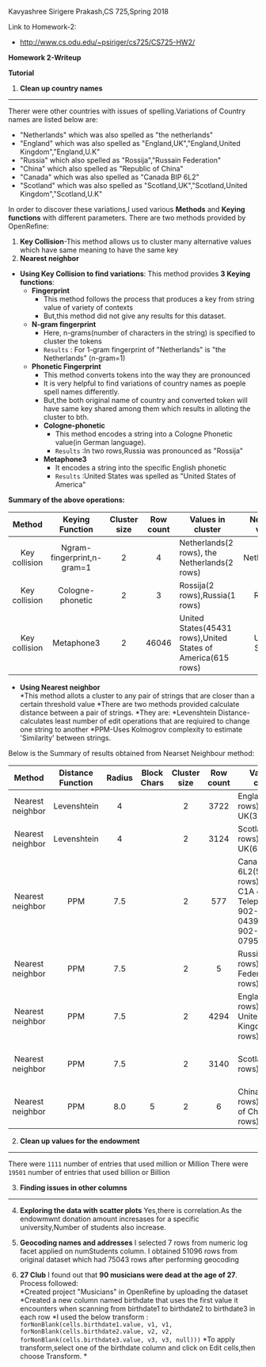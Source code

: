 Kavyashree Sirigere Prakash,CS 725,Spring 2018

Link to Homework-2:
* http://www.cs.odu.edu/~psiriger/cs725/CS725-HW2/

__Homework 2-Writeup__

__Tutorial__
1. __Clean up country names__
----------------------------------------------------------------------------------------------------------------------------------------------------------------------------------
Therer were other countries with issues of spelling.Variations of Country names are listed below are:
* "Netherlands" which was also spelled as "the netherlands"
* "England" which was also spelled as "England,UK","England,United Kingdom","England,U.K"
* "Russia" which also spelled as "Rossija","Russain Federation"
* "China" which also spelled as "Republic of China"
* "Canada" which was also spelled as "Canada BIP 6L2"
* "Scotland" which was also spelled as "Scotland,UK","Scotland,United Kingdom","Scotland,U.K"

In order to discover these variations,I used various __Methods__ and __Keying functions__ with different parameters.
There are two methods provided by OpenRefine:
1. __Key Collision__-This method allows us to cluster many alternative values which have same meaning to have the same key
2. __Nearest neighbor__

  * __Using Key Collision to find variations__:
    This method provides __3 Keying functions__:
    * __Fingerprint__
        * This method follows the process that produces a key from string value of variety of contexts
        * But,this method did not give any results for this dataset.            
    * __N-gram fingerprint__
        * Here, n-grams(number of characters in the string) is specified to cluster the tokens
        * `Results` : For 1-gram fingerprint of "Netherlands" is "the Netherlands" (n-gram=1)
    * __Phonetic Fingerprint__
        * This method converts tokens into the way they are pronounced
        * It  is very helpful to find variations of country names as poeple spell names differently.
        * But,the both original name of country and converted token will have same key shared among them which results in alloting the cluster to bth.
        * __Cologne-phonetic__
            * This method encodes a string into a Cologne Phonetic value(in German language).  
            * `Results` :In two rows,Russia was pronounced as "Rossija"
        * __Metaphone3__
            * It encodes a string into the specific English phonetic 
            * `Results` :United States was spelled as "United States of America"
            
__Summary of the above operations:__

| Method        | Keying Function               |Cluster size   |Row count   | Values in cluster                            | New cell value   |
| :-----------: | :-------------------------:   |:----------:   | :--------: |----------------------------------------------| :------------:   |
|Key collision  | Ngram-fingerprint,n-gram=1    | 2             | 4          | Netherlands(2 rows),	the Netherlands(2 rows) | Netherlands      |
|Key collision  | Cologne-phonetic              | 2             | 3          | Rossija(2 rows),Russia(1 rows)               | Russia           |
|Key collision  | Metaphone3                    | 2             | 46046      | United States(45431 rows),United States of America(615 rows)|United States|


 * __Using Nearest neighbor__   
  *This method allots a cluster to any pair of strings that are closer than a certain threshold value
  *There are two methods provided calculate distance between a pair of strings.
   *They are:
   *Levenshtein Distance- calculates least number of edit operations that are reqiuired to change one string to another
   *PPM-Uses Kolmogrov complexity to estimate 'Similarity' between strings.
    
Below is the Summary of results obtained from Nearset Neighbour method:

| Method        | Distance Function |Radius|Block Chars|Cluster size|Row count| Values in cluster                            | New cell value   |
| :-----------: | :-------------:   |:----:|:--------: |:--------:  |:-------:|--------------------------------| :------------:   |
|Nearest neighbor|Levenshtein|4| |2 |3722|	England(3398 rows),England, UK(324 rows)|England|
|Nearest neighbor|Levenshtein|4| |2  |3124|Scotland(3060 rows),Scotland, UK(64 rows)|Scotland|
|Nearest neighbor|PPM|7.5| |2  |577|Canada B1P 6L2(576 rows),Canada C1A 4P3 Telephone: 902-566-0439 Fax: 902-566-0795(1 rows)|Canada|
|Nearest neighbor|PPM|7.5| |2  |5|Russia(3 rows),Russian Federation(2 rows)|Russia|
|Nearest neighbor|PPM|7.5| |2  |4294|England(3722 rows),England, United Kingdom(572 rows),England|England|
|Nearest neighbor|PPM|7.5| |2  |3140|Scotland(3124 rows)|Scotland, United Kingdom(16 rows)|Scotland|
|Nearest neighbor|PPM|8.0|5 |2  |6|China(4 rows),Republic of China(2 rows)|China|


2. __Clean up values for the endowment__
------------------------------------------------------------------------------------------------------------------------------------------------------------------------------------
There were `1111` number of entries that used million or Million
There were `19501` number of entries that used billion or Billion

3. __Finding issues in other columns__
------------------------------------------------------------------------------------------------------------------------------------------------------------------------------------









4. __Exploring the data with scatter plots__
    Yes,there is correlation.As the endowmwnt donation amount incresases for a specific university,Number of students also increase.
5. __Geocoding names and addresses__
    I selected 7 rows from numeric log facet applied on numStudents column.
    I obtained 51096 rows from original dataset which had 75043 rows after performing geocoding

6. __27 Club__
    I found out that __90 musicians were dead at the age of 27__.  
    Process followed:  
    *Created project "Musicians" in OpenRefine by uploading the dataset  
    *Created a new column named birthdate that uses the first value it encounters when scanning from birthdate1 to birthdate2 to birthdate3 in each row
    *I used the below transform :
           `forNonBlank(cells.birthdate1.value, v1, v1, forNonBlank(cells.birthdate2.value, v2, v2, forNonBlank(cells.birthdate3.value, v3, v3, null)))`
    *To apply transform,select one of the birthdate column and click on Edit cells,then choose Transform.
    *






